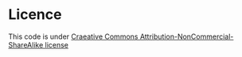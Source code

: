 # Licence
This code is under [Craeative Commons Attribution-NonCommercial-ShareAlike license](http://creativecommons.org/licenses/by-nc-sa/3.0/)
